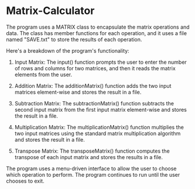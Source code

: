 # Matrix-Calculator
The program uses a MATRIX class to encapsulate the matrix operations and data. The class has member functions for each operation, and it uses a file named "SAVE.txt" to store the results of each operation.

Here's a breakdown of the program's functionality:

1. Input Matrix: The input() function prompts the user to enter the number of rows and columns for two matrices, and then it reads the matrix elements from the user.

2. Addition Matrix: The additionMatrix() function adds the two input matrices element-wise and stores the result in a file.

3. Subtraction Matrix: The subtractionMatrix() function subtracts the second input matrix from the first input matrix element-wise and stores the result in a file.

4. Multiplication Matrix: The multiplicationMatrix() function multiplies the two input matrices using the standard matrix multiplication algorithm and stores the result in a file.

5. Transpose Matrix: The transposeMatrix() function computes the transpose of each input matrix and stores the results in a file.

The program uses a menu-driven interface to allow the user to choose which operation to perform. The program continues to run until the user chooses to exit.
